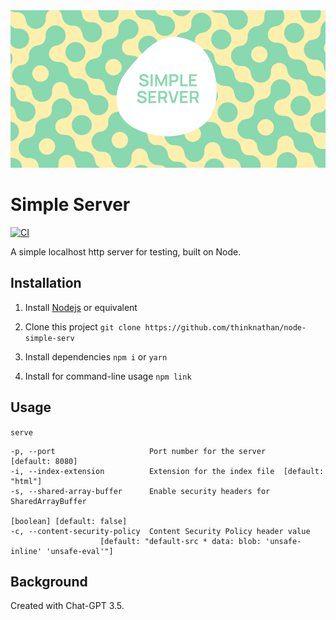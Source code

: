 <img src="_docs/simple-server-banner.png" alt="Simple Server">

# Simple Server

[![CI](https://github.com/thinknathan/node-simple-serv/actions/workflows/ci.yml/badge.svg)](https://github.com/thinknathan/node-simple-serv/actions/workflows/ci.yml)

A simple localhost http server for testing, built on Node.

## Installation

1. Install [Nodejs](https://nodejs.org/en) or equivalent

2. Clone this project
   `git clone https://github.com/thinknathan/node-simple-serv`

3. Install dependencies
   `npm i`
   or
   `yarn`

4. Install for command-line usage
   `npm link`

## Usage

`serve`

```
-p, --port                     Port number for the server      [default: 8080]
-i, --index-extension          Extension for the index file  [default: "html"]
-s, --shared-array-buffer      Enable security headers for SharedArrayBuffer
																										[boolean] [default: false]
-c, --content-security-policy  Content Security Policy header value
					[default: "default-src * data: blob: 'unsafe-inline' 'unsafe-eval'"]
```

## Background

Created with Chat-GPT 3.5.
